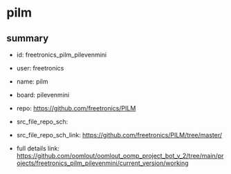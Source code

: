# pilm
 
## summary 
* id: freetronics_pilm_pilevenmini
* user: freetronics
* name: pilm
* board: pilevenmini
* repo: https://github.com/freetronics/PILM



* src_file_repo_sch: 
* src_file_repo_sch_link: https://github.com/freetronics/PILM/tree/master/
* full details link: https://github.com/oomlout/oomlout_oomp_project_bot_v_2/tree/main/projects/freetronics_pilm_pilevenmini/current_version/working  







